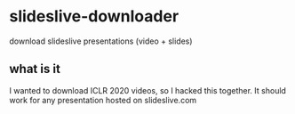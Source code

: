 # slideslive-downloader
download slideslive presentations (video + slides)

## what is it
I wanted to download ICLR 2020 videos, so I hacked this together. It should work for any presentation hosted on slideslive.com
